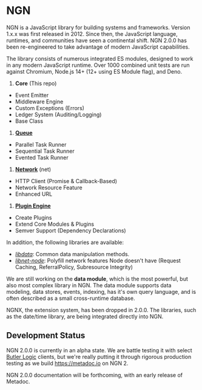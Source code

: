 # NGN

NGN is a JavaScript library for building systems and frameworks. Version 1.x.x was first released in 2012. Since then, the JavaScript language, runtimes, and communities have seen a continental shift. NGN 2.0.0 has been re-engineered to take advantage of modern JavaScript capabilities.

The library consists of numerous integrated ES modules, designed to work in any modern JavaScript runtime. Over 1000 combined unit tests are run against Chromium, Node.js 14+ (12+ using ES Module flag), and Deno.

1. **Core** (This repo)
  - Event Emitter
  - Middleware Engine
  - Custom Exceptions (Errors)
  - Ledger System (Auditing/Logging)
  - Base Class
1. **[Queue](https://github.com/ngnjs/queue)**
  - Parallel Task Runner
  - Sequential Task Runner
  - Evented Task Runner
1. **[Network](https://github.com/ngnjs/net)** (net)
  - HTTP Client (Promise & Callback-Based)
  - Network Resource Feature
  - Enhanced URL
1. **[Plugin Engine](https://github.com/ngnjs/plugin)**
  - Create Plugins
  - Extend Core Modules & Plugins
  - Semver Support (Dependency Declarations)

In addition, the following libraries are available:

  - _[libdata](https://github.com/ngnjs/libdata)_: Common data manipulation methods.
  - _[libnet-node](https://github.com/ngnjs/libnet-node)_: Polyfill network features Node doesn't have (Request Caching, ReferralPolicy, Subresource Integrity)

We are still working on the **data module**, which is the most powerful, but also most complex library in NGN. The data module supports data modeling, data stores, events, indexing, has it's own query language, and is often described as a small cross-runtime database.

NGNX, the extension system, has been dropped in 2.0.0. The libraries, such as the date/time library, are being integrated directly into NGN.

## Development Status

NGN 2.0.0 is currently in an alpha state. We are battle testing it with select [Butler Logic](https://butlerlogic.com) clients, but we're really putting it through rigorous production testing as we build https://metadoc.io on NGN 2.

NGN 2.0.0 documentation will be forthcoming, with an early release of Metadoc.